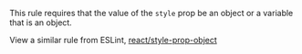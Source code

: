 This rule requires that the value of the `style` prop be an object or a variable that is an object.

View a similar rule from ESLint, [react/style-prop-object](https://github.com/jsx-eslint/eslint-plugin-react/blob/master/docs/rules/style-prop-object.md)